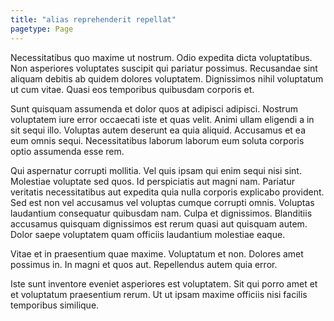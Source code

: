 ```yaml
---
title: "alias reprehenderit repellat"
pagetype: Page
---
```

Necessitatibus quo maxime ut nostrum. Odio expedita dicta voluptatibus. Non asperiores voluptates suscipit qui pariatur possimus. Recusandae sint aliquam debitis ab quidem dolores voluptatem. Dignissimos nihil voluptatum ut cum vitae. Quasi eos temporibus quibusdam corporis et.

Sunt quisquam assumenda et dolor quos at adipisci adipisci. Nostrum voluptatem iure error occaecati iste et quas velit. Animi ullam eligendi a in sit sequi illo. Voluptas autem deserunt ea quia aliquid. Accusamus et ea eum omnis sequi. Necessitatibus laborum laborum eum soluta corporis optio assumenda esse rem.

Qui aspernatur corrupti mollitia. Vel quis ipsam qui enim sequi nisi sint. Molestiae voluptate sed quos. Id perspiciatis aut magni nam.
Pariatur veritatis necessitatibus aut expedita quia nulla corporis explicabo provident. Sed est non vel accusamus vel voluptas cumque corrupti omnis. Voluptas laudantium consequatur quibusdam nam. Culpa et dignissimos. Blanditiis accusamus quisquam dignissimos est rerum quasi aut quisquam autem. Dolor saepe voluptatem quam officiis laudantium molestiae eaque.

Vitae et in praesentium quae maxime. Voluptatum et non. Dolores amet possimus in. In magni et quos aut. Repellendus autem quia error.

Iste sunt inventore eveniet asperiores est voluptatem. Sit qui porro amet et et voluptatum praesentium rerum. Ut ut ipsam maxime officiis nisi facilis temporibus similique.
